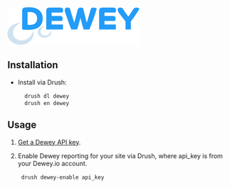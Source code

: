 ![Dewey](dewey.png "Dewey")

## Installation

* Install via Drush:

		drush dl dewey
		drush en dewey

## Usage

1. [Get a Dewey API key](http://dewey.io).
2. Enable Dewey reporting for your site via Drush, where api_key is from your Dewey.io account.

		drush dewey-enable api_key
